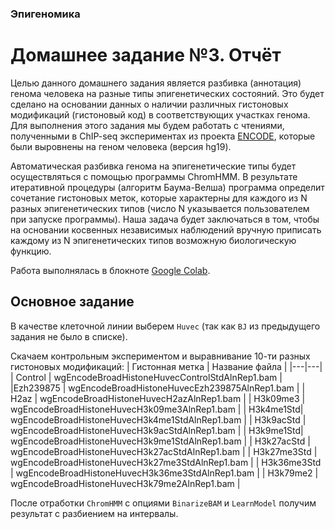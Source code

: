 ### Эпигеномика
# Домашнее задание №3. Отчёт
Целью данного домашнего задания является разбивка (аннотация) генома человека на разные типы эпигенетических состояний. Это будет сделано на основании данных о наличии различных гистоновых модификаций (гистоновый код) в соответствующих участках генома. Для выполнения этого задания мы будем работать с чтениями, полученными в ChIP-seq экспериментах из проекта [ENCODE](https://www.encodeproject.org/), которые были выровнены на геном человека (версия hg19). 

Автоматическая разбивка генома на эпигенетические типы будет осуществляться с помощью программы ChromHMM. В результате итеративной процедуры (алгоритм Баума-Велша) программа определит сочетание гистоновых меток, которые характерны для каждого из N разных эпигенетических типов (число N указывается пользователем при запуске программы). Наша задача будет заключаться в том, чтобы на основании косвенных независимых наблюдений вручную приписать каждому из N эпигенетических типов возможную биологическую функцию.

Работа выполнялась в блокноте [Google Colab](https://colab.research.google.com/drive/18cMAmYvewLoa0jr2PQRDhexm3osyFpb2?usp=sharing).

## Основное задание
В качестве клеточной линии выберем `Huvec` (так как `BJ` из предыдущего задания не было в списке).

Скачаем контрольным экспериментом и выравнивание 10-ти разных гистоновых модификаций:
|  Гистонная метка | Название файла  |
|---|---|
| Control | wgEncodeBroadHistoneHuvecControlStdAlnRep1.bam |
|Ezh239875 |	wgEncodeBroadHistoneHuvecEzh239875AlnRep1.bam	|
| H2az	| wgEncodeBroadHistoneHuvecH2azAlnRep1.bam |
|	H3k09me3	| wgEncodeBroadHistoneHuvecH3k09me3AlnRep1.bam |
|	H3k4me1Std|	wgEncodeBroadHistoneHuvecH3k4me1StdAlnRep1.bam |
|	H3k9acStd	| wgEncodeBroadHistoneHuvecH3k9acStdAlnRep1.bam |
|	H3k9me1Std|	wgEncodeBroadHistoneHuvecH3k9me1StdAlnRep1.bam |
|	H3k27acStd	| wgEncodeBroadHistoneHuvecH3k27acStdAlnRep1.bam |
|	H3k27me3Std	| wgEncodeBroadHistoneHuvecH3k27me3StdAlnRep1.bam |
|	H3k36me3Std	| wgEncodeBroadHistoneHuvecH3k36me3StdAlnRep1.bam |
|	H3k79me2	| wgEncodeBroadHistoneHuvecH3k79me2AlnRep1.bam |

После отработки `ChromHMM` с опциями `BinarizeBAM` и `LearnModel` получим результат с разбиением на интервалы.
